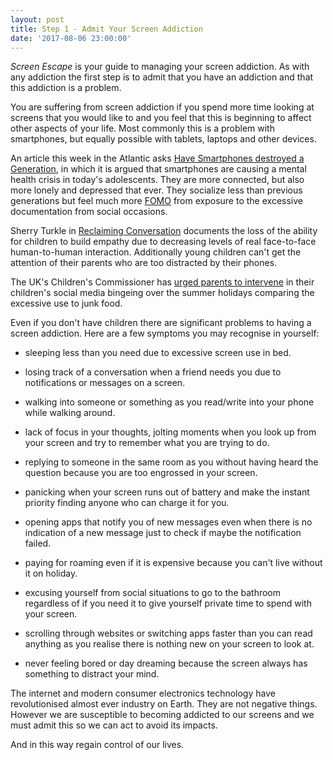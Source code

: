 ```yaml
---
layout: post
title: Step 1 - Admit Your Screen Addiction
date: '2017-08-06 23:00:00'
---
```


*Screen Escape* is your guide to managing your screen addiction. As with any addiction the first step is to admit that you have an addiction and that this addiction is a problem. 

You are suffering from screen addiction if you spend more time looking at screens that you would like to and you feel that this is beginning to affect other aspects of your life. Most commonly this is a problem with smartphones, but equally possible with tablets, laptops and other devices. 

An article this week in the Atlantic asks [Have Smartphones destroyed a Generation](https://www.theatlantic.com/magazine/archive/2017/09/has-the-smartphone-destroyed-a-generation/534198/), in which it is argued that smartphones are causing a mental health crisis in today's adolescents. They are more connected, but also more lonely and depressed that ever. They socialize less than previous generations but feel much more [FOMO](https://en.wikipedia.org/wiki/FOMO) from exposure to the excessive documentation from social occasions. 

Sherry Turkle in [Reclaiming Conversation](https://www.goodreads.com/book/show/24612127-reclaiming-conversation) documents the loss of the ability for children to build empathy due to decreasing levels of real face-to-face human-to-human interaction. Additionally young children can't get the attention of their parents who are too distracted by their phones. 

The UK's Children's Commissioner has [urged parents to intervene](https://www.theguardian.com/society/2017/aug/05/children-bingeing-social-media-anne-longfield-childrens-commissioner) in their children's social media bingeing over the summer holidays comparing the excessive use to junk food. 

Even if you don't have children there are significant problems to having a screen addiction. Here are a few symptoms you may recognise in yourself:

* sleeping less than you need due to excessive screen use in bed. 

* losing track of a conversation when a friend needs you due to notifications or messages on a screen. 

* walking into someone or something as you read/write into your phone while walking around. 

* lack of focus in your thoughts, jolting moments when you look up from your screen and try to remember what you are trying to do. 

* replying to someone in the same room as you without having heard the question because you are too engrossed in your screen. 

* panicking when your screen runs out of battery and make the instant priority finding anyone who can charge it for you. 

* opening apps that notify you of new messages even when there is no indication of a new message just to check if maybe the notification failed. 

* paying for roaming even if it is expensive because you can't live without it on holiday. 

* excusing yourself from social situations to go to the bathroom regardless of if you need it to give yourself private time to spend with your screen. 

* scrolling through websites or switching apps faster than you can read anything as you realise there is nothing new on your screen to look at. 

* never feeling bored or day dreaming because the screen always has something to distract your mind. 

The internet and modern consumer electronics technology have revolutionised almost ever industry on Earth. They are not negative things. However we are susceptible to becoming addicted to our screens and we must admit this so we can act to avoid its impacts. 

And in this way regain control of our lives. 